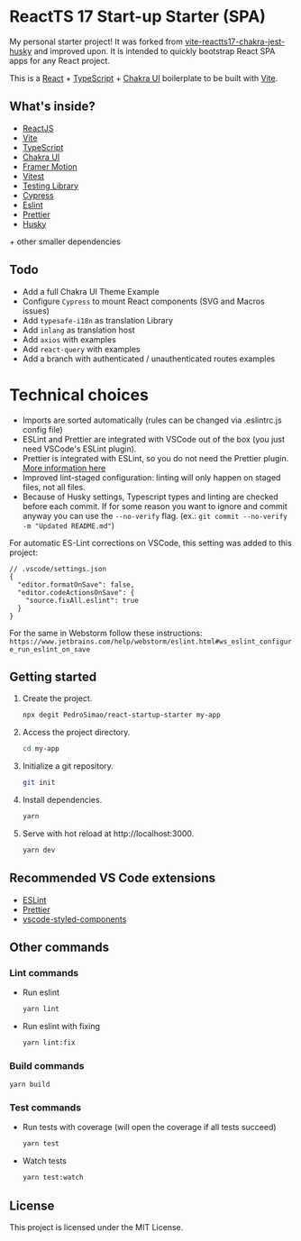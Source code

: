 # ReactTS 17 Start-up Starter (SPA)

My personal starter project! It was forked from [vite-reactts17-chakra-jest-husky](https://github.com/The24thDS/vite-reactts17-chakra-jest-husky) and improved upon.
It is intended to quickly bootstrap React SPA apps for any React project.

This is a [React](https://reactjs.org) + [TypeScript](https://www.typescriptlang.org/) + [Chakra UI](https://chakra-ui.com) boilerplate to be built with [Vite](https://vitejs.dev).

## What's inside?

- [ReactJS](https://reactjs.org)
- [Vite](https://vitejs.dev)
- [TypeScript](https://www.typescriptlang.org)
- [Chakra UI](https://chakra-ui.com)
- [Framer Motion](https://www.framer.com/motion/)
- [Vitest](https://vitest.dev)
- [Testing Library](https://testing-library.com)
- [Cypress](https://www.cypress.io)
- [Eslint](https://eslint.org)
- [Prettier](https://prettier.io)
- [Husky](https://typicode.github.io/husky)

\+ other smaller dependencies

## Todo

- Add a full Chakra UI Theme Example
- Configure `Cypress` to mount React components (SVG and Macros issues)
- Add `typesafe-i18n` as translation Library
- Add `inlang` as translation host
- Add `axios` with examples
- Add `react-query` with examples
- Add a branch with authenticated / unauthenticated routes examples

# Technical choices

- Imports are sorted automatically (rules can be changed via .eslintrc.js config file)
- ESLint and Prettier are integrated with VSCode out of the box (you just need VSCode's ESLint plugin).
- Prettier is integrated with ESLint, so you do not need the Prettier plugin. [More information here](https://prettier.io/docs/en/integrating-with-linters.html#notes)
- Improved lint-staged configuration: linting will only happen on staged files, not all files.
- Because of Husky settings, Typescript types and linting are checked before each commit. If for some reason you want to ignore and commit anyway you can use the `--no-verify` flag. (ex.: `git commit --no-verify -m "Updated README.md"`)

For automatic ES-Lint corrections on VSCode, this setting was added to this project:

```
// .vscode/settings.json
{
  "editor.formatOnSave": false,
  "editor.codeActionsOnSave": {
    "source.fixAll.eslint": true
  }
}
```

For the same in Webstorm follow these instructions:
`https://www.jetbrains.com/help/webstorm/eslint.html#ws_eslint_configure_run_eslint_on_save`

## Getting started

1. Create the project.

   ```bash
   npx degit PedroSimao/react-startup-starter my-app
   ```

2. Access the project directory.

   ```bash
   cd my-app
   ```

3. Initialize a git repository.

   ```bash
   git init
   ```

4. Install dependencies.

   ```bash
   yarn
   ```

5. Serve with hot reload at http://localhost:3000.
   ```bash
   yarn dev
   ```

## Recommended VS Code extensions

- [ESLint](https://marketplace.visualstudio.com/items?itemName=dbaeumer.vscode-eslint)
- [Prettier](https://marketplace.visualstudio.com/items?itemName=esbenp.prettier-vscode)
- [vscode-styled-components](https://marketplace.visualstudio.com/items?itemName=jpoissonnier.vscode-styled-components)

## Other commands

### Lint commands

- Run eslint
  ```bash
  yarn lint
  ```
- Run eslint with fixing
  ```bash
  yarn lint:fix
  ```

### Build commands

```bash
yarn build
```

### Test commands

- Run tests with coverage (will open the coverage if all tests succeed)
  ```bash
  yarn test
  ```
- Watch tests
  ```bash
  yarn test:watch
  ```

## License

This project is licensed under the MIT License.
